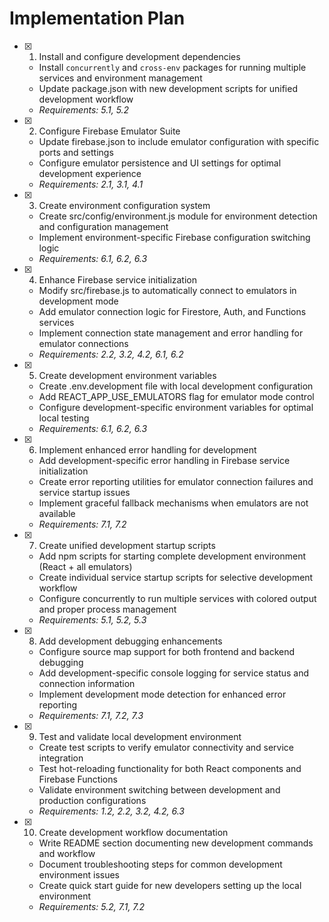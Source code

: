 # Implementation Plan

- [x] 1. Install and configure development dependencies
  - Install `concurrently` and `cross-env` packages for running multiple services and environment management
  - Update package.json with new development scripts for unified development workflow
  - _Requirements: 5.1, 5.2_

- [x] 2. Configure Firebase Emulator Suite
  - Update firebase.json to include emulator configuration with specific ports and settings
  - Configure emulator persistence and UI settings for optimal development experience
  - _Requirements: 2.1, 3.1, 4.1_

- [x] 3. Create environment configuration system
  - Create src/config/environment.js module for environment detection and configuration management
  - Implement environment-specific Firebase configuration switching logic
  - _Requirements: 6.1, 6.2, 6.3_

- [x] 4. Enhance Firebase service initialization
  - Modify src/firebase.js to automatically connect to emulators in development mode
  - Add emulator connection logic for Firestore, Auth, and Functions services
  - Implement connection state management and error handling for emulator connections
  - _Requirements: 2.2, 3.2, 4.2, 6.1, 6.2_

- [x] 5. Create development environment variables
  - Create .env.development file with local development configuration
  - Add REACT_APP_USE_EMULATORS flag for emulator mode control
  - Configure development-specific environment variables for optimal local testing
  - _Requirements: 6.1, 6.2, 6.3_

- [x] 6. Implement enhanced error handling for development
  - Add development-specific error handling in Firebase service initialization
  - Create error reporting utilities for emulator connection failures and service startup issues
  - Implement graceful fallback mechanisms when emulators are not available
  - _Requirements: 7.1, 7.2_

- [x] 7. Create unified development startup scripts





  - Add npm scripts for starting complete development environment (React + all emulators)
  - Create individual service startup scripts for selective development workflow
  - Configure concurrently to run multiple services with colored output and proper process management
  - _Requirements: 5.1, 5.2, 5.3_

- [x] 8. Add development debugging enhancements




  - Configure source map support for both frontend and backend debugging
  - Add development-specific console logging for service status and connection information
  - Implement development mode detection for enhanced error reporting
  - _Requirements: 7.1, 7.2, 7.3_

- [x] 9. Test and validate local development environment





  - Create test scripts to verify emulator connectivity and service integration
  - Test hot-reloading functionality for both React components and Firebase Functions
  - Validate environment switching between development and production configurations
  - _Requirements: 1.2, 2.2, 3.2, 4.2, 6.3_

- [x] 10. Create development workflow documentation








  - Write README section documenting new development commands and workflow
  - Document troubleshooting steps for common development environment issues
  - Create quick start guide for new developers setting up the local environment
  - _Requirements: 5.2, 7.1, 7.2_